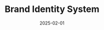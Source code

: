 ---
layout: base.njk
title: Brand Identity System
description: Complete visual identity design for a tech startup
image: /assets/img3.jpg
category: Design
date: 2025-02-01
tags: projects
components:
  - name: split-hero-right
    data:
      title: Soda, but make it electric.
      text: |
        ZEST is the soda brand shaking up the industry with bold flavors, zero sugar, and an energy that never quits. But how do you translate that into a digital experience?
      image:
        src: /assets/img3.jpg
        alt: E-commerce Platform Interface
  - name: split-markdown
    data:
      layout: left
      left: |
        ### Interactive content that pops
      right: |
        Why read about flavors when you can experience them? From personality-based flavor quizzes to immersive, animated pour sequences, we created a site that makes you feel the fizz before you even take a sip.
---